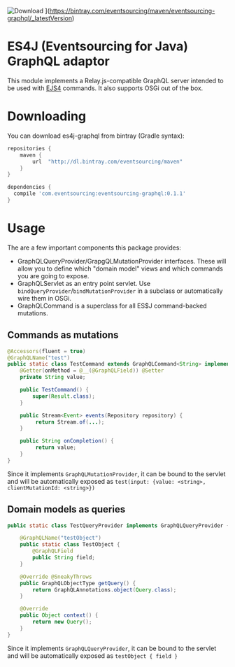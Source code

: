 ![Download](https://api.bintray.com/packages/eventsourcing/maven/eventsourcing-graphql/images/download.svg) ](https://bintray.com/eventsourcing/maven/eventsourcing-graphql/_latestVersion)

# ES4J (Eventsourcing for Java) GraphQL adaptor

This module implements a Relay.js-compatible GraphQL server intended to be used with [EJS4](https://github.com/eventsourcing/es4j) commands. It also supports
OSGi out of the box.

# Downloading

You can download es4j-graphql from bintray (Gradle syntax):

```groovy
repositories {
    maven {
        url  "http://dl.bintray.com/eventsourcing/maven"
    }
}

dependencies {
  compile 'com.eventsourcing:eventsourcing-graphql:0.1.1'
}
```

# Usage

The are a few important components this package provides:

* GraphQLQueryProvider/GrapgQLMutationProvider interfaces. These will allow you
  to define which "domain model" views and which commands you are going to expose.
* GraphQLServlet as an entry point servlet. Use `bindQueryProvider`/`bindMutationProvider` in a subclass or automatically wire
them in OSGi.
* GraphQLCommand is a superclass for all ES$J command-backed mutations.

## Commands as mutations

```java
@Accessors(fluent = true)
@GraphQLName("test")
public static class TestCommand extends GraphQLCommand<String> implements GraphQLMutationProvider {
    @Getter(onMethod = @__(@GraphQLField)) @Setter
    private String value;

    public TestCommand() {
        super(Result.class);
    }

    public Stream<Event> events(Repository repository) {
         return Stream.of(...);
    }

    public String onCompletion() {
         return value;
    }
}
```

Since it implements `GraphQLMutationProvider`, it can be bound to the servlet
and will be automatically exposed as `test(input: {value: <string>, clientMutationId: <string>})`

## Domain models as queries

```java
public static class TestQueryProvider implements GraphQLQueryProvider {

    @GraphQLName("testObject")
    public static class TestObject {
        @GraphQLField
        public String field;
    }

    @Override @SneakyThrows
    public GraphQLObjectType getQuery() {
        return GraphQLAnnotations.object(Query.class);
    }

    @Override
    public Object context() {
        return new Query();
    }
}
```

Since it implements `GraphQLQueryProvider`, it can be bound to the servlet
and will be automatically exposed as `testObject { field }`
